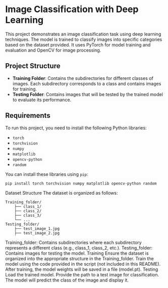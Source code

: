 # Image Classification with Deep Learning

This project demonstrates an image classification task using deep learning techniques. The model is trained to classify images into specific categories based on the dataset provided. It uses PyTorch for model training and evaluation and OpenCV for image processing. 

## Project Structure

- **Training Folder**: Contains the subdirectories for different classes of images. Each subdirectory corresponds to a class and contains images for training.
- **Testing Folder**: Contains images that will be tested by the trained model to evaluate its performance.

## Requirements

To run this project, you need to install the following Python libraries:

- `torch`
- `torchvision`
- `numpy`
- `matplotlib`
- `opencv-python`
- `random`

You can install these libraries using `pip`:

```bash
pip install torch torchvision numpy matplotlib opencv-python random
```
Dataset Structure
The dataset is organized as follows:

```
Training_folder/
    ├── class_1/
    ├── class_2/
    ├── class_3/
    └── ...
Testing_folder/
    ├── test_image_1.jpg
    ├── test_image_2.jpg
```
Training_folder: Contains subdirectories where each subdirectory represents a different class (e.g., class_1, class_2, etc.).
Testing_folder: Contains images for testing the model.
Training
Ensure the dataset is organized into the appropriate structure in the Training_folder.
Train the model using the code provided in the script (not included in this README).
After training, the model weights will be saved in a file (model.pt).
Testing
Load the trained model.
Provide the path to a test image for classification.
The model will predict the class of the image and display it.
